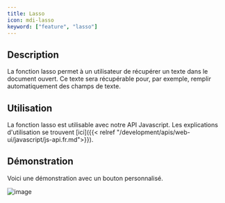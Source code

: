 ```yaml
---
title: Lasso
icon: mdi-lasso
keyword: ["feature", "lasso"]
---
```


## Description

La fonction lasso permet à un utilisateur de récupérer un texte dans le document ouvert. Ce texte sera récupérable pour, par exemple, remplir automatiquement des champs de texte.

## Utilisation

La fonction lasso est utilisable avec notre API Javascript. Les explications d'utilisation se trouvent [ici]({{< relref "/development/apis/web-ui/javascript/js-api.fr.md">}}).

## Démonstration

Voici une démonstration avec un bouton personnalisé.

![image]([shortcode])
